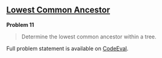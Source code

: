 [Lowest Common Ancestor][ce]
----------------------------

**Problem 11**

> Determine the lowest common ancestor within a tree.

Full problem statement is available on [CodeEval][ce].

[ce]: https://www.codeeval.com/browse/11/
      "View problem statement on CodeEval"
